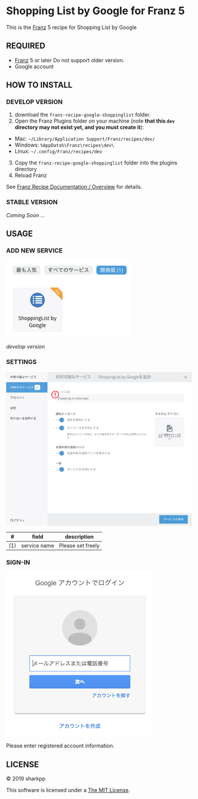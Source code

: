 # Shopping List by Google for Franz 5

This is the [Franz](https://meetfranz.com/) 5 recipe for Shopping List by Google

## REQUIRED

* [Franz](https://meetfranz.com/) 5 or later
  Do not support older version.
* Google account

## HOW TO INSTALL

### DEVELOP VERSION

1. download the `franz-recipe-google-shoppinglist` folder.
2. Open the Franz Plugins folder on your machine (note **that this `dev` directory may not exist yet, and you must create it**):
  * Mac: `~/Library/Application Support/Franz/recipes/dev/`
  * Windows: `%AppData%\Franz\recipes\dev\`
  * Linux: `~/.config/Franz/recipes/dev`
3. Copy the `franz-recipe-google-shoppinglist` folder into the plugins directory
4. Reload Franz

See [Franz Recipe Documentation / Overview](https://github.com/meetfranz/plugins/blob/master/docs/integration.md)
 for details.

### STABLE VERSION

*Coming Soon ...*

## USAGE

### ADD NEW SERVICE

![](docs/add-service.png)

*develop version*

### SETTINGS

![](docs/add-service-settings.png)

| # | field | description |
|-|-|-|
| (1) | service name | Please set freely |

### SIGN-IN

![](docs/shoppinglist-signin.png)

Please enter registered account information.

## LICENSE

&copy; 2019 sharkpp

This software is licensed under a [The MIT License](http://opensource.org/licenses/MIT).
